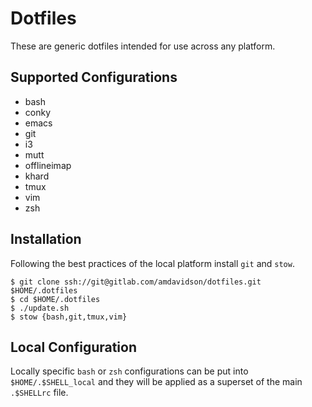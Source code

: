 # Dotfiles

These are generic dotfiles intended for use across any platform.

## Supported Configurations
* bash
* conky
* emacs
* git
* i3
* mutt
* offlineimap
* khard
* tmux
* vim
* zsh

## Installation

Following the best practices of the local platform install `git` and `stow`.

```
$ git clone ssh://git@gitlab.com/amdavidson/dotfiles.git $HOME/.dotfiles
$ cd $HOME/.dotfiles
$ ./update.sh
$ stow {bash,git,tmux,vim}
```


## Local Configuration
Locally specific `bash` or `zsh` configurations can be put into `$HOME/.$SHELL_local` and they will be applied as a superset of the main `.$SHELLrc` file.
